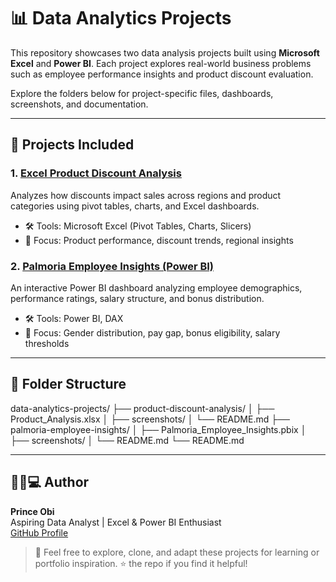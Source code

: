 # 📊 Data Analytics Projects

This repository showcases two data analysis projects built using **Microsoft Excel** and **Power BI**. Each project explores real-world business problems such as employee performance insights and product discount evaluation.

Explore the folders below for project-specific files, dashboards, screenshots, and documentation.

---

## 🔹 Projects Included

### 1. [Excel Product Discount Analysis](./product-discount-analysis/)

Analyzes how discounts impact sales across regions and product categories using pivot tables, charts, and Excel dashboards.

- 🛠️ Tools: Microsoft Excel (Pivot Tables, Charts, Slicers)
- 🔎 Focus: Product performance, discount trends, regional insights

### 2. [Palmoria Employee Insights (Power BI)](./palmoria-employee-insights/)

An interactive Power BI dashboard analyzing employee demographics, performance ratings, salary structure, and bonus distribution.

- 🛠️ Tools: Power BI, DAX
- 🔎 Focus: Gender distribution, pay gap, bonus eligibility, salary thresholds

---

## 📁 Folder Structure
data-analytics-projects/ ├── product-discount-analysis/ │   ├── Product_Analysis.xlsx │   ├── screenshots/ │   └── README.md ├── palmoria-employee-insights/ │   ├── Palmoria_Employee_Insights.pbix │   ├── screenshots/ │   └── README.md └── README.md


---

## 👨🏽💻 Author

**Prince Obi**  
Aspiring Data Analyst | Excel & Power BI Enthusiast  
[GitHub Profile](https://github.com/princejcobi)

> 💬 Feel free to explore, clone, and adapt these projects for learning or portfolio inspiration. ⭐ the repo if you find it helpful!
